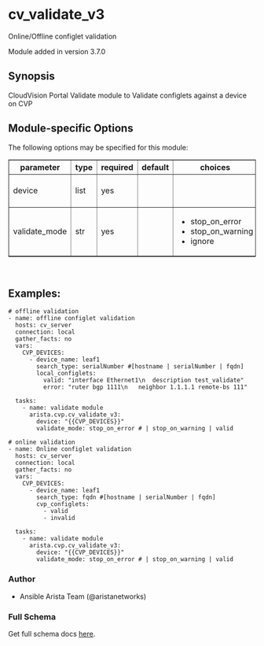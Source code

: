 # cv_validate_v3

Online/Offline configlet validation

Module added in version 3.7.0

<div class="contents" local="" depth="2">

</div>

## Synopsis

CloudVision Portal Validate module to Validate configlets against a
device on CVP

## Module-specific Options

The following options may be specified for this module:

<table border=1 cellpadding=4>

<tr>
<th class="head">parameter</th>
<th class="head">type</th>
<th class="head">required</th>
<th class="head">default</th>
<th class="head">choices</th>
<th class="head">comments</th>
</tr>

<tr>
<td>device<br/><div style="font-size: small;"></div></td>
<td>list</td>
<td>yes</td>
<td></td>
<td></td>
<td>
    <div>CVP device information</div>
</td>
</tr>

<tr>
<td>validate_mode<br/><div style="font-size: small;"></div></td>
<td>str</td>
<td>yes</td>
<td></td>
<td><ul><li>stop_on_error</li><li>stop_on_warning</li><li>ignore</li></ul></td>
<td>
    <div>validation mode</div>
</td>
</tr>

</table>
</br>

## Examples:

    # offline validation
    - name: offline configlet validation
      hosts: cv_server
      connection: local
      gather_facts: no
      vars:
        CVP_DEVICES:
          - device_name: leaf1
            search_type: serialNumber #[hostname | serialNumber | fqdn]
            local_configlets:
              valid: "interface Ethernet1\n  description test_validate"
              error: "ruter bgp 1111\n   neighbor 1.1.1.1 remote-bs 111"

      tasks:
        - name: validate module
          arista.cvp.cv_validate_v3:
            device: "{{CVP_DEVICES}}"
            validate_mode: stop_on_error # | stop_on_warning | valid

    # online validation
    - name: Online configlet validation
      hosts: cv_server
      connection: local
      gather_facts: no
      vars:
        CVP_DEVICES:
          - device_name: leaf1
            search_type: fqdn #[hostname | serialNumber | fqdn]
            cvp_configlets:
              - valid
              - invalid

      tasks:
        - name: validate module
          arista.cvp.cv_validate_v3:
            device: "{{CVP_DEVICES}}"
            validate_mode: stop_on_error # | stop_on_warning | valid

### Author

-   Ansible Arista Team (@aristanetworks)

### Full Schema

Get full schema docs [here](../../schema/cv_validate_v3/).

